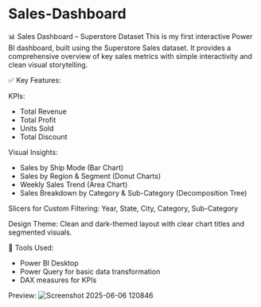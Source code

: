 # Sales-Dashboard
📊 Sales Dashboard – Superstore Dataset
This is my first interactive Power BI dashboard, built using the Superstore Sales dataset. It provides a comprehensive overview of key sales metrics with simple interactivity and clean visual storytelling.

✅ Key Features:

KPIs:
- Total Revenue
- Total Profit
- Units Sold
- Total Discount

Visual Insights:
- Sales by Ship Mode (Bar Chart)
- Sales by Region & Segment (Donut Charts)
- Weekly Sales Trend (Area Chart)
- Sales Breakdown by Category & Sub-Category (Decomposition Tree)

Slicers for Custom Filtering:
Year, State, City, Category, Sub-Category

Design Theme:
Clean and dark-themed layout with clear chart titles and segmented visuals.

🔰 Tools Used:
- Power BI Desktop
- Power Query for basic data transformation
- DAX measures for KPIs

  
Preview:
![Screenshot 2025-06-06 120846](https://github.com/user-attachments/assets/dc9e1477-c297-433b-8774-4d96f9f3ab89)
